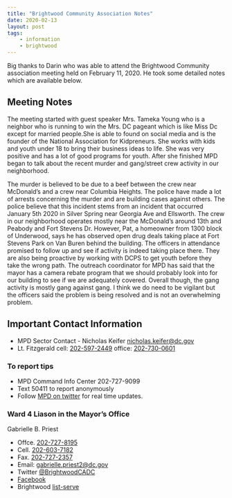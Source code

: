 ```yaml
---
title: "Brightwood Community Association Notes"
date: 2020-02-13
layout: post
tags:
    - information
    - brightwood
---
```


Big thanks to Darin who was able to attend the Brightwood Community association meeting held on February 11, 2020. 
He took some detailed notes which are available below.


## Meeting Notes

The meeting started with guest speaker Mrs. Tameka Young who is a neighbor who is running to win the Mrs. DC pageant which is like Miss Dc except for married people.She is able to found on social media and is the founder of the National Association for Kidpreneurs. She works with kids and youth under 18 to bring their business ideas to life. She was very positive and has a lot of good programs for youth. After she finished MPD began to talk about the recent murder and gang/street crew activity in our neighborhood.

The murder is believed to be due to a beef between the crew near McDonald’s and a crew near Columbia Heights. The police have made a lot of arrests concerning the murder and are building cases against others. The police believe that this incident stems from an incident that occurred January 5th 2020 in Silver Spring near Georgia Ave and Ellsworth.  The crew in our neighborhood operates mostly near the McDonald’s around 13th and Peabody and Fort Stevens Dr. However, Pat, a homeowner from 1300 block of Underwood, says he has observed open drug deals taking place at Fort Stevens Park on Van Buren behind the building.  The officers in attendance promised to follow up and see if activity is indeed taking place there. They are also being proactive by working with DCPS to get youth before they take the wrong path. The outreach coordinator for MPD has said that the mayor has a camera rebate program that we should probably look into for our building to see if we are adequately covered. Overall though, the gang activity is mostly gang against gang. I think we do need to be vigilant but the officers said the problem is being resolved and is not an overwhelming problem.

## Important Contact Information

* MPD Sector Contact - Nicholas Keifer [nicholas.keifer@dc.gov](mailto:nicholas.keifer@dc.gov)
* Lt. Fitzgerald cell: [202-597-2449](tel:2025972449)  office: [202-730-0601](tel:2027300601)

### To report tips

* MPD Command Info Center 202-727-9099
* Text 50411 to report anonymously
* Follow [MPD on twitter](https://twitter.com/dcpolicedept) for real time updates.

### Ward 4 Liason in the Mayor’s Office

Gabrielle B. Priest

* Offce. [202-727-8195](tel:2027278195)
* Cell. [202-603-7182](tel:2026037182)
* Fax. [202-727-2357](tel:2027272357)
* Email: [gabrielle.priest2@dc.gov](mailto:gabrielle.priest2@dc.gov)
* Twitter [@BrightwoodCADC](https://twitter.com/brightwoodcadc)
* [Facebook](https://www.facebook.com/brightwoodcommunityassociation)
* Brightwood [list-serve](BrightwoodDC@groups.io)

